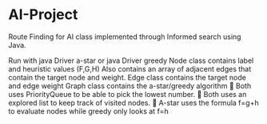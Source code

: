# AI-Project

Route Finding for AI class implemented through Informed search using Java.

Run with java Driver a-star or java Driver greedy
Node class contains label and heuristic values (F,G,H) Also contains an array of adjacent edges
that contain the target node and weight.
Edge class contains the target node and edge weight
Graph class contains the a-star/greedy algorithm
   Both uses PriorityQueue to be able to pick the lowest number.
   Both uses an explored list to keep track of visited nodes.
   A-star uses the formula f=g+h to evaluate nodes while greedy only looks at f=h
